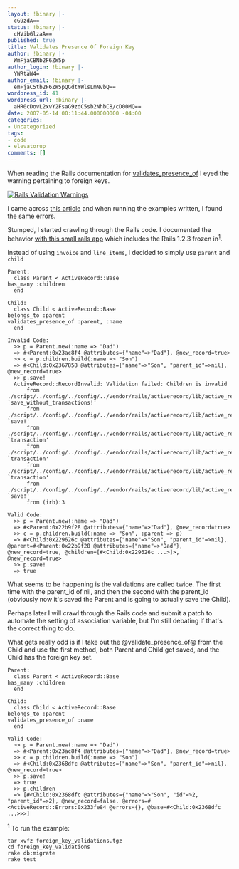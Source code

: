 ```yaml
---
layout: !binary |-
  cG9zdA==
status: !binary |-
  cHVibGlzaA==
published: true
title: Validates Presence Of Foreign Key
author: !binary |-
  WmFjaCBNb2F6ZW5p
author_login: !binary |-
  YWRtaW4=
author_email: !binary |-
  emFjaC5tb2F6ZW5pQGdtYWlsLmNvbQ==
wordpress_id: 41
wordpress_url: !binary |-
  aHR0cDovL2xvY2FsaG9zdC5sb2NhbC8/cD00MQ==
date: 2007-05-14 00:11:44.000000000 -04:00
categories:
- Uncategorized
tags:
- code
- elevatorup
comments: []
---
```

When reading the Rails documentation for [validates_presence_of](http://api.rubyonrails.com/classes/ActiveRecord/Validations/ClassMethods.html#M000941) I eyed the warning pertaining to foreign keys.

[![Rails Validation Warnings](/assets/2007/5/14/rails_validation_warnings_1.png "Rails Documentation for 1.2.3")](http://api.rubyonrails.com/classes/ActiveRecord/Validations/ClassMethods.html#M000941)

I came across [this article](http://blog.teksol.info/articles/2006/03/08/do-not-validate-belongs_to-or-else) and when running the examples written, I found the same errors.

Stumped, I started crawling through the Rails code. I documented the behavior [with this small rails app](/assets/2007/5/14/foreign_key_validations.tgz) which includes the Rails 1.2.3 frozen in<sup>[1](#fn1)</sup>.

Instead of using `invoice` and `line_items`, I decided to simply use `parent` and `child`

    Parent:
      class Parent < ActiveRecord::Base
	has_many :children
      end

    Child:
      class Child < ActiveRecord::Base
	belongs_to :parent
	validates_presence_of :parent, :name
      end

    Invalid Code:
      >> p = Parent.new(:name => "Dad")
      => #<Parent:0x23ac8f4 @attributes={"name"=>"Dad"}, @new_record=true>
      >> c = p.children.build(:name => "Son")
      => #<Child:0x2367858 @attributes={"name"=>"Son", "parent_id"=>nil}, @new_record=true>
      >> p.save!
      ActiveRecord::RecordInvalid: Validation failed: Children is invalid
	      from ./script/../config/../config/../vendor/rails/activerecord/lib/active_record/validations.rb:764:in `save_without_transactions!'
	      from ./script/../config/../config/../vendor/rails/activerecord/lib/active_record/transactions.rb:133:in `save!'
	      from ./script/../config/../config/../vendor/rails/activerecord/lib/active_record/connection_adapters/abstract/database_statements.rb:59:in `transaction'
	      from ./script/../config/../config/../vendor/rails/activerecord/lib/active_record/transactions.rb:95:in `transaction'
	      from ./script/../config/../config/../vendor/rails/activerecord/lib/active_record/transactions.rb:121:in `transaction'
	      from ./script/../config/../config/../vendor/rails/activerecord/lib/active_record/transactions.rb:133:in `save!'
	      from (irb):3

    Valid Code:
      >> p = Parent.new(:name => "Dad")
      => #<Parent:0x22b9f28 @attributes={"name"=>"Dad"}, @new_record=true>
      >> c = p.children.build(:name => "Son", :parent => p)
      => #<Child:0x229626c @attributes={"name"=>"Son", "parent_id"=>nil}, @parent=#<Parent:0x22b9f28 @attributes={"name"=>"Dad"}, @new_record=true, @children=[#<Child:0x229626c ...>]>, @new_record=true>
      >> p.save!
      => true


What seems to be happening is the validations are called twice. The first time with the parent_id of nil, and then the second with the parent_id (obviously now it's saved the Parent and is going to actually save the Child).

Perhaps later I will crawl through the Rails code and submit a patch to automate the setting of association variable, but I'm still debating if that's the correct thing to do.

What gets really odd is if I take out the @validate_presence_of@ from the Child and use the first method, both Parent and Child get saved, and the Child has the foreign key set.

    Parent:
      class Parent < ActiveRecord::Base
	has_many :children
      end

    Child:
      class Child < ActiveRecord::Base
	belongs_to :parent
	validates_presence_of :name
      end

    Valid Code:
      >> p = Parent.new(:name => "Dad")
      => #<Parent:0x23ac8f4 @attributes={"name"=>"Dad"}, @new_record=true>
      >> c = p.children.build(:name => "Son")
      => #<Child:0x2368dfc @attributes={"name"=>"Son", "parent_id"=>nil}, @new_record=true>
      >> p.save!
      => true
      >> p.children
      => [#<Child:0x2368dfc @attributes={"name"=>"Son", "id"=>2, "parent_id"=>2}, @new_record=false, @errors=#<ActiveRecord::Errors:0x233fe84 @errors={}, @base=#<Child:0x2368dfc ...>>>]

<div id="fn1"><sup>1</sup> To run the example:

    tar xvfz foreign_key_validations.tgz
    cd foreign_key_validations
    rake db:migrate
    rake test

</div>
